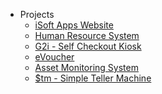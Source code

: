 - Projects
  - [iSoft Apps Website](isoft-website.md)
  - [Human Resource System](hr-system.md)
  - [G2i - Self Checkout Kiosk](g2i.md)
  - [eVoucher](evoucher.md)
  - [Asset Monitoring System](asset-monitoring.md)
  - [$tm - Simple Teller Machine](stm.md)

<!-- - [Awesome docsify](awesome.md)
- [Changelog](changelog.md) -->